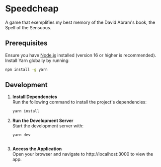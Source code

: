 # Speedcheap

A game that exemplifies my best memory of the David Abram's book, the Spell of the Sensuous.

## Prerequisites

Ensure you have [Node.js](https://nodejs.org/) installed (version 16 or higher is recommended).  
Install Yarn globally by running:

```bash
npm install -g yarn
```

## Development

1. **Install Dependencies**  
   Run the following command to install the project's dependencies:

   ```bash
   yarn install
   ```

2. **Run the Development Server**  
   Start the development server with:

   ```bash
   yarn dev
   ```
   ```

3. **Access the Application**  
   Open your browser and navigate to http://localhost:3000 to view the app.